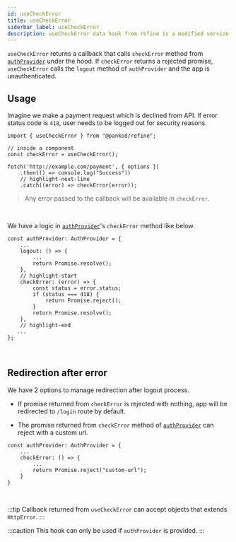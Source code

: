 ```yaml
---
id: useCheckError
title: useCheckError
siderbar_label: useCheckError
description: useCheckError data hook from refine is a modified version of react-query's useMutation for create mutations
---
```


`useCheckError` returns a callback that calls `checkError` method from [`authProvider`](/docs/guides-and-concepts/providers/auth-provider) under the hood.
 If `checkError` returns a rejected promise, `useCheckError` calls the `logout` method of `authProvider` and the app is unauthenticated.

## Usage

Imagine we make a payment request which is declined from API. If error status code is `418`, user needs to be logged out for security reasons.

```tsx
import { useCheckError } from "@pankod/refine";

// inside a component
const checkError = useCheckError();

fetch('http://example.com/payment', { options })
    .then(() => console.log("Success"))
    // highlight-next-line
    .catch((error) => checkError(error));
```

> Any error passed to the callback will be available in `checkError`.

<br />

We have a logic in [`authProvider`](/docs/guides-and-concepts/providers/auth-provider)'s `checkError` method like below.

```tsx
const authProvider: AuthProvider = {
    ...
    logout: () => {
        ...
        return Promise.resolve();
    },
    // highlight-start
    checkError: (error) => {
        const status = error.status;
        if (status === 418) {
            return Promise.reject();
        }
        return Promise.resolve();
    },
    // highlight-end
   ...
};
```

<br/>

## Redirection after error

We have 2 options to manage redirection after logout process.

- If promise returned from `checkError` is rejected with nothing, app will be redirected to `/login` route by default. 

- The promise returned from `checkError` method of [`authProvider`](/docs/guides-and-concepts/providers/auth-provider) can reject with a custom url.

```tsx
const authProvider: AuthProvider = {
    ...
    checkError: () => {
        ...
        return Promise.reject("custom-url");
    }
}
```
<br/>


:::tip
Callback returned from `useCheckError` can accept objects that extends `HttpError`.
:::

:::caution
This hook can only be used if `authProvider` is provided.
:::
